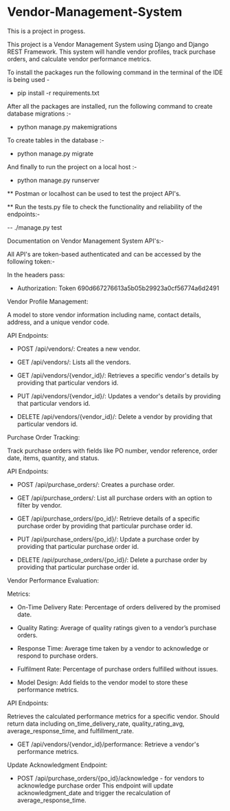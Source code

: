 # Vendor-Management-System

This is a project in progess.

This project is a Vendor Management System using Django and Django REST Framework. This system will handle vendor profiles, track purchase orders, and calculate vendor performance metrics.

To install the packages run the following command in the terminal of the IDE is being used -

- pip install -r requirements.txt

After all the packages are installed, run the following command to create database migrations :- 

- python manage.py makemigrations
  
To create tables in the database :-

- python manage.py migrate

And finally to run the project on a local host :-

- python manage.py runserver

** Postman or localhost can be used to test the project API's.

** Run the tests.py file to check the functionality and reliability of the endpoints:-

-- ./manage.py test

Documentation on Vendor Management System API's:-

All API's are token-based authenticated and can be accessed by the following token:-

In the headers pass:

- Authorization: Token 690d667276613a5b05b29923a0cf56774a6d2491 

Vendor Profile Management:

A model to store vendor information including name, contact
details, address, and a unique vendor code.

API Endpoints:

- POST /api/vendors/: Creates a new vendor.

- GET /api/vendors/: Lists all the vendors.

- GET /api/vendors/{vendor_id}/: Retrieves a specific vendor's details by providing that particular vendors id.

- PUT /api/vendors/{vendor_id}/: Updates a vendor's details by providing that particular vendors id.

- DELETE /api/vendors/{vendor_id}/: Delete a vendor by providing that particular vendors id.


Purchase Order Tracking:

Track purchase orders with fields like PO number, vendor reference,
order date, items, quantity, and status.

API Endpoints:

- POST /api/purchase_orders/: Creates a purchase order.

- GET /api/purchase_orders/: List all purchase orders with an option to filter by
vendor.

- GET /api/purchase_orders/{po_id}/: Retrieve details of a specific purchase order by providing that particular purchase order id.

- PUT /api/purchase_orders/{po_id}/: Update a purchase order by providing that particular purchase order id.

- DELETE /api/purchase_orders/{po_id}/: Delete a purchase order by providing that particular purchase order id.

Vendor Performance Evaluation:

Metrics:

- On-Time Delivery Rate: Percentage of orders delivered by the promised date.

- Quality Rating: Average of quality ratings given to a vendor’s purchase orders.

- Response Time: Average time taken by a vendor to acknowledge or respond to
purchase orders.

- Fulfilment Rate: Percentage of purchase orders fulfilled without issues.

- Model Design: Add fields to the vendor model to store these performance metrics.

API Endpoints:

Retrieves the calculated performance metrics for a specific vendor.
Should return data including on_time_delivery_rate, quality_rating_avg,
average_response_time, and fulfillment_rate.

- GET /api/vendors/{vendor_id}/performance: Retrieve a vendor's performance
metrics.


Update Acknowledgment Endpoint:

- POST /api/purchase_orders/{po_id}/acknowledge - for vendors to acknowledge
purchase order
This endpoint will update acknowledgment_date and trigger the recalculation
of average_response_time.



